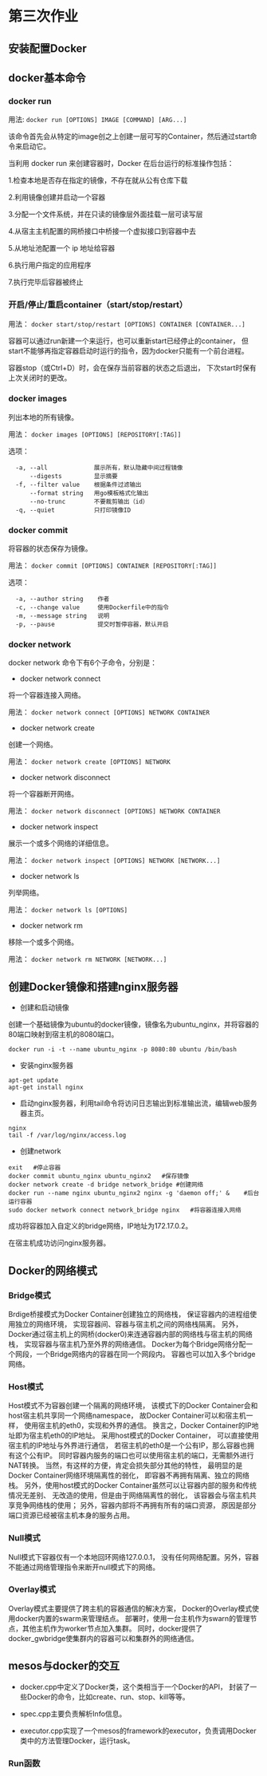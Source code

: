 # 第三次作业
## 安装配置Docker

## docker基本命令

### docker run

用法:
```docker run [OPTIONS] IMAGE [COMMAND] [ARG...]```

该命令首先会从特定的image创之上创建一层可写的Container，然后通过start命令来启动它。

当利用 docker run 来创建容器时，Docker 在后台运行的标准操作包括：

1.检查本地是否存在指定的镜像，不存在就从公有仓库下载

2.利用镜像创建并启动一个容器

3.分配一个文件系统，并在只读的镜像层外面挂载一层可读写层

4.从宿主主机配置的网桥接口中桥接一个虚拟接口到容器中去

5.从地址池配置一个 ip 地址给容器

6.执行用户指定的应用程序

7.执行完毕后容器被终止

### 开启/停止/重启container（start/stop/restart）

用法：
```docker start/stop/restart [OPTIONS] CONTAINER [CONTAINER...]```


容器可以通过run新建一个来运行，也可以重新start已经停止的container，
但start不能够再指定容器启动时运行的指令，因为docker只能有一个前台进程。

容器stop（或Ctrl+D）时，会在保存当前容器的状态之后退出，
下次start时保有上次关闭时的更改。

### docker images

列出本地的所有镜像。

用法：
```docker images [OPTIONS] [REPOSITORY[:TAG]]```

选项：

```
  -a, --all             展示所有，默认隐藏中间过程镜像
      --digests         显示摘要
  -f, --filter value    根据条件过滤输出
      --format string   用go模板格式化输出
      --no-trunc        不要裁剪输出（id）
  -q, --quiet           只打印镜像ID
```
### docker commit

将容器的状态保存为镜像。

用法：
```docker commit [OPTIONS] CONTAINER [REPOSITORY[:TAG]]```

选项：
```
  -a, --author string    作者
  -c, --change value     使用Dockerfile中的指令
  -m, --message string   说明
  -p, --pause            提交时暂停容器，默认开启
```

### docker network

docker network 命令下有6个子命令，分别是：

 * docker network connect

 将一个容器连接入网络。

 用法：
```docker network connect [OPTIONS] NETWORK CONTAINER```

 * docker network create

 创建一个网络。

 用法：
```docker network create [OPTIONS] NETWORK```

 * docker network disconnect

 将一个容器断开网络。

 用法：
 ```docker network disconnect [OPTIONS] NETWORK CONTAINER```

 * docker network inspect
 
 展示一个或多个网络的详细信息。

 用法：
```docker network inspect [OPTIONS] NETWORK [NETWORK...]```

 * docker network ls 

 列举网络。
 
 用法：
 ```docker network ls [OPTIONS]```
 
 * docker network rm
 
 移除一个或多个网络。

 用法：
 ```docker network rm NETWORK [NETWORK...]```

## 创建Docker镜像和搭建nginx服务器

* 创建和启动镜像

 创建一个基础镜像为ubuntu的docker镜像，镜像名为ubuntu_nginx，并将容器的80端口映射到宿主机的8080端口。

 ```docker run -i -t --name ubuntu_nginx -p 8080:80 ubuntu /bin/bash```
 
* 安装nginx服务器

 ```
 apt-get update
 apt-get install nginx
 ```
 
* 启动nginx服务器，利用tail命令将访问日志输出到标准输出流，编辑web服务器主页。

 ```
 nginx
 tail -f /var/log/nginx/access.log
 ```
 
* 创建network

 ```
 exit   #停止容器
 docker commit ubuntu_nginx ubuntu_nginx2   #保存镜像
 docker network create -d bridge network_bridge #创建网络
 docker run --name nginx ubuntu_nginx2 nginx -g 'daemon off;' &    #后台运行容器
 sudo docker network connect network_bridge nginx   #将容器连接入网络
 ```
 
 成功将容器加入自定义的bridge网络，IP地址为172.17.0.2。
 
 在宿主机成功访问nginx服务器。
 
## Docker的网络模式

### Bridge模式

Brdige桥接模式为Docker Container创建独立的网络栈，
保证容器内的进程组使用独立的网络环境，
实现容器间、容器与宿主机之间的网络栈隔离。
另外，Docker通过宿主机上的网桥(docker0)来连通容器内部的网络栈与宿主机的网络栈，
实现容器与宿主机乃至外界的网络通信。
Docker为每个Bridge网络分配一个网段，一个Bridge网络内的容器在同一个网段内。
容器也可以加入多个bridge网络。
 
### Host模式

Host模式不为容器创建一个隔离的网络环境，
该模式下的Docker Container会和host宿主机共享同一个网络namespace，
故Docker Container可以和宿主机一样，
使用宿主机的eth0，实现和外界的通信。
换言之，Docker Container的IP地址即为宿主机eth0的IP地址。
采用host模式的Docker Container，
可以直接使用宿主机的IP地址与外界进行通信，
若宿主机的eth0是一个公有IP，那么容器也拥有这个公有IP。
同时容器内服务的端口也可以使用宿主机的端口，无需额外进行NAT转换。
当然，有这样的方便，肯定会损失部分其他的特性，
最明显的是Docker Container网络环境隔离性的弱化，
即容器不再拥有隔离、独立的网络栈。
另外，使用host模式的Docker Container虽然可以让容器内部的服务和传统情况无差别、
无改造的使用，但是由于网络隔离性的弱化，
该容器会与宿主机共享竞争网络栈的使用；
另外，容器内部将不再拥有所有的端口资源，
原因是部分端口资源已经被宿主机本身的服务占用。

### Null模式

Null模式下容器仅有一个本地回环网络127.0.0.1，
没有任何网络配置。另外，容器不能通过网络管理指令来断开null模式下的网络。

### Overlay模式

Overlay模式主要提供了跨主机的容器通信的解决方案，
Docker的Overlay模式使用docker内置的swarm来管理结点。
部署时，使用一台主机作为swarn的管理节点，其他主机作为worker节点加入集群。
同时，docker提供了docker_gwbridge使集群内的容器可以和集群外的网络通信。

## mesos与docker的交互

* docker.cpp中定义了Docker类，这个类相当于一个Docker的API，
封装了一些Docker的命令，比如create、run、stop、kill等等。
 
* spec.cpp主要负责解析Info信息。
* executor.cpp实现了一个mesos的framework的executor，负责调用Docker类中的方法管理Docker，运行task。

### Run函数

